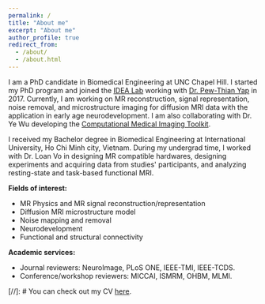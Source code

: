 ```yaml
---
permalink: /
title: "About me"
excerpt: "About me"
author_profile: true
redirect_from: 
  - /about/
  - /about.html
---
```


I am a PhD candidate in Biomedical Engineering at UNC Chapel Hill. I started my PhD program and joined the <a href="https://www.med.unc.edu/bric/ideagroup/" target="_blank">IDEA Lab</a> working with <a href="https://scholar.google.com/citations?user=QGdnthwAAAAJ&hl=en" target="_blank">Dr. Pew-Thian Yap</a> in 2017. Currently, I am working on MR reconstruction, signal representation, noise removal, and microstructure imaging for diffusion MRI data with the application in early age neurodevelopment. I am also collaborating with Dr. Ye Wu developing the <a href="https://www.comedi.io/home" target="_blank">Computational Medical Imaging Toolkit</a>.

I received my Bachelor degree in Biomedical Engineering at International University, Ho Chi Minh city, Vietnam. During my undergrad time, I worked with Dr. Loan Vo in designing MR compatible hardwares, designing experiments and acquiring data from studies' participants, and analyzing resting-state and task-based functional MRI.

**Fields of interest:**
- MR Physics and MR signal reconstruction/representation
- Diffusion MRI microstructure model
- Noise mapping and removal
- Neurodevelopment
- Functional and structural connectivity

**Academic services:**
- Journal reviewers: NeuroImage, PLoS ONE, IEEE-TMI, IEEE-TCDS.
- Conference/workshop reviewers: MICCAI, ISMRM, OHBM, MLMI.

[//]: # You can check out my CV <a href="../files/CV.pdf" target="_blank">here</a>.
